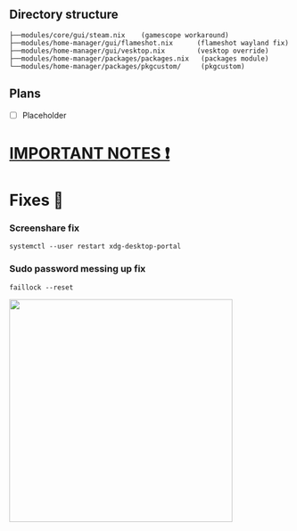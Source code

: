 ## Directory structure

```
├──modules/core/gui/steam.nix    (gamescope workaround)
├──modules/home-manager/gui/flameshot.nix      (flameshot wayland fix)
├──modules/home-manager/gui/vesktop.nix        (vesktop override)
├──modules/home-manager/packages/packages.nix   (packages module)
└──modules/home-manager/packages/pkgcustom/     (pkgcustom)
```

## Plans

- [ ] Placeholder

# [IMPORTANT NOTES ❗](https://github.com/Twig6943/dotfiles/tree/main/Notes)

# Fixes 🔨

### Screenshare fix

```
systemctl --user restart xdg-desktop-portal
```

### Sudo password messing up fix
```
faillock --reset
```

<img src="https://i.kym-cdn.com/entries/icons/original/000/053/420/Bombardiro_crocodilo_cover.jpg" width="400"/>
